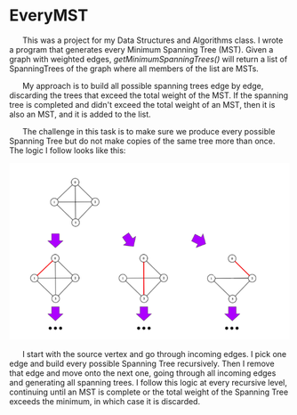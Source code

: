 # EveryMST

&nbsp;&nbsp;&nbsp;&nbsp;&nbsp;&nbsp;This was a project for my Data Structures and Algorithms class. I wrote a program that generates every Minimum Spanning Tree (MST). Given a graph with weighted edges, _getMinimumSpanningTrees()_ will return a list of SpanningTrees of the graph where all members of the list are MSTs.

&nbsp;&nbsp;&nbsp;&nbsp;&nbsp;&nbsp;My approach is to build all possible spanning trees edge by edge, discarding the trees that exceed the total weight of the MST. If the spanning tree is completed and didn't exceed the total weight of an MST, then it is also an MST, and it is added to the list.

&nbsp;&nbsp;&nbsp;&nbsp;&nbsp;&nbsp;The challenge in this task is to make sure we produce every possible Spanning Tree but do not make copies of the same tree more than once. The logic I follow looks like this:

![screenshot_image](./descriptive_image.png)

&nbsp;&nbsp;&nbsp;&nbsp;&nbsp;&nbsp;I start with the source vertex and go through incoming edges. I pick one edge and build every possible Spanning Tree recursively. Then I remove that edge and move onto the next one, going through all incoming edges and generating all spanning trees. I follow this logic at every recursive level, continuing until an MST is complete or the total weight of the Spanning Tree exceeds the minimum, in which case it is discarded.
